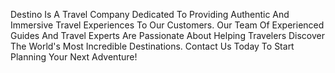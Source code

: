 Destino Is A Travel Company Dedicated To Providing Authentic And Immersive Travel Experiences To Our Customers. Our Team Of Experienced Guides And Travel Experts Are Passionate About Helping Travelers Discover The World's Most Incredible Destinations. Contact Us Today To Start Planning Your Next Adventure!
